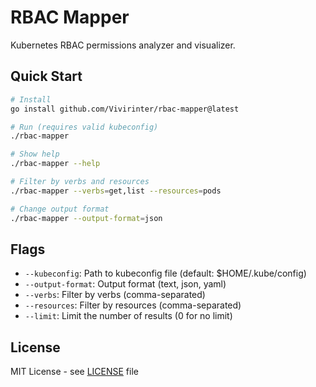 # RBAC Mapper

Kubernetes RBAC permissions analyzer and visualizer.

## Quick Start

```bash
# Install
go install github.com/Vivirinter/rbac-mapper@latest

# Run (requires valid kubeconfig)
./rbac-mapper

# Show help
./rbac-mapper --help

# Filter by verbs and resources
./rbac-mapper --verbs=get,list --resources=pods

# Change output format
./rbac-mapper --output-format=json
```

## Flags

- `--kubeconfig`: Path to kubeconfig file (default: $HOME/.kube/config)
- `--output-format`: Output format (text, json, yaml)
- `--verbs`: Filter by verbs (comma-separated)
- `--resources`: Filter by resources (comma-separated)
- `--limit`: Limit the number of results (0 for no limit)

## License

MIT License - see [LICENSE](LICENSE) file
